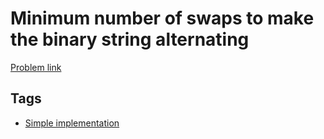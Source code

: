 # Minimum number of swaps to make the binary string alternating

[Problem link](https://leetcode.com/problems/minimum-number-of-swaps-to-make-the-binary-string-alternating)

## Tags

* [Simple implementation](/README.md#Simple_implementation)
